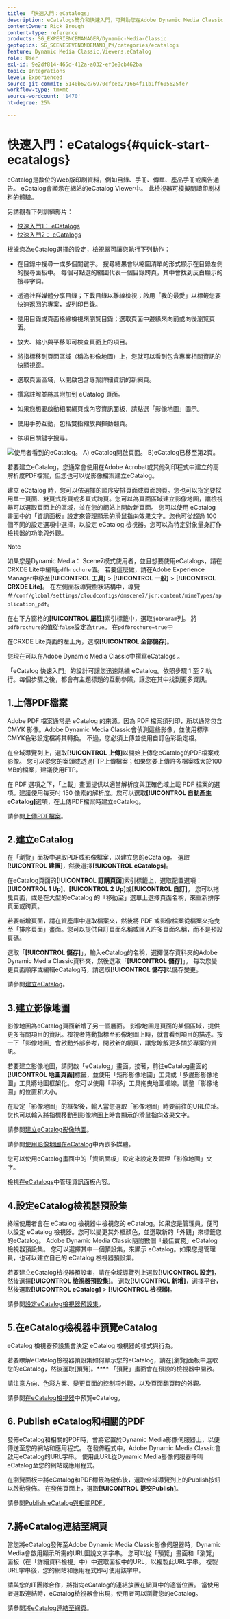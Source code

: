 ```yaml
---
title: 「快速入門：eCatalogs」
description: eCatalogs簡介和快速入門，可幫助您在Adobe Dynamic Media Classic中使用eCatalog技術快速上手並執行。
contentOwner: Rick Brough
content-type: reference
products: SG_EXPERIENCEMANAGER/Dynamic-Media-Classic
geptopics: SG_SCENESEVENONDEMAND_PK/categories/ecatalogs
feature: Dynamic Media Classic,Viewers,eCatalog
role: User
exl-id: 9e2df814-465d-412a-a032-ef3e8cb462ba
topic: Integrations
level: Experienced
source-git-commit: 5140b62c76970cfcee271664f11b1ff605625fe7
workflow-type: tm+mt
source-wordcount: '1470'
ht-degree: 25%

---
```


# 快速入門：eCatalogs{#quick-start-ecatalogs}

eCatalog是數位的Web版印刷資料，例如目錄、手冊、傳單、產品手冊或廣告通告。 eCatalog會顯示在網站的eCatalog Viewer中。 此檢視器可模擬閱讀印刷材料的體驗。

另請觀看下列訓練影片：

* [快速入門1： eCatalogs](https://s7d5.scene7.com/s7viewers/html5/VideoViewer.html?videoserverurl=https://s7d5.scene7.com/is/content/&amp;emailurl=https://s7d5.scene7.com/s7/emailFriend&amp;serverUrl=https://s7d5.scene7.com/is/image/&amp;config=Scene7SharedAssets/Universal_HTML5_Video&amp;contenturl=https://s7d5.scene7.com/skins/&amp;asset=S7tutorials/561_Quick%20Start%20-%20Part%201_converted%20renamed_eCatalogs-AVS)
* [快速入門2： eCatalogs](https://s7d5.scene7.com/s7viewers/html5/VideoViewer.html?videoserverurl=https://s7d5.scene7.com/is/content/&amp;emailurl=https://s7d5.scene7.com/s7/emailFriend&amp;serverUrl=https://s7d5.scene7.com/is/image/&amp;config=Scene7SharedAssets/Universal_HTML5_Video&amp;contenturl=https://s7d5.scene7.com/skins/&amp;asset=S7tutorials/562_Quick%20Start%20-%20Part%202_converted%20renamed_eCatalogs-AVS)

根據您為eCatalog選擇的設定，檢視器可讓您執行下列動作：

* 在目錄中搜尋一或多個關鍵字。 搜尋結果會以縮圖清單的形式顯示在目錄左側的搜尋面板中。 每個可點選的縮圖代表一個目錄跨頁，其中會找到反白顯示的搜尋字詞。

* 透過社群媒體分享目錄；下載目錄以離線檢視；啟用「我的最愛」以標籤您要快速返回的專案，或列印目錄。
* 使用目錄或頁面格線檢視來瀏覽目錄；選取頁面中邊緣來向前或向後瀏覽頁面。
* 放大、縮小與平移即可檢查頁面上的項目。
* 將指標移到頁面區域（稱為影像地圖）上，您就可以看到包含專案相關資訊的快顯視窗。
* 選取頁面區域，以開啟包含專案詳細資訊的新網頁。
* 撰寫註解並將其附加到 eCatalog 頁面。
* 如果您想要啟動相關網頁或內容資訊面板，請點選「影像地圖」圖示。
* 使用手勢互動，包括雙指縮放與揮動翻頁。
* 依項目關鍵字搜尋。

![使用者看到的eCatalog。 A) eCatalog開啟頁面。 B)eCatalog已移至第2頁。](/help/using/assets/ec_cat_viewer_popup.png)

若要建立eCatalog，您通常會使用在Adobe Acrobat或其他列印程式中建立的高解析度PDF檔案，但您也可以從影像檔案建立eCatalog。

建立 eCatalog 時，您可以依選擇的順序安排頁面或頁面跨頁。您也可以指定要採用單一頁面、雙頁式跨頁或多頁式跨頁。您可以為頁面區域建立影像地圖，讓檢視器可以選取頁面上的區域，並在您的網站上開啟新頁面。 您可以使用 eCatalog 畫面中的「資訊面板」設定來管理顯示的滑鼠指向效果文字。您也可從超過 100 個不同的設定選項中選擇，以設定 eCatalog 檢視器。您可以為特定對象量身訂作檢視器的功能與外觀。

>[!NOTE]
>
>如果您是Dynamic Media： Scene7模式使用者，並且想要使用eCatalogs，請在CRXDE Lite中編輯`pdfbrochure`值。 若要這麼做，請在Adobe Experience Manager中移至&#x200B;**[!UICONTROL 工具]** > **[!UICONTROL 一般]** > **[!UICONTROL CRXDE Lite]**。 在左側面板導覽樹狀結構中，導覽至`/conf/global/settings/cloudconfigs/dmscene7/jcr:content/mimeTypes/application_pdf`。
>
>在右下方窗格的&#x200B;**[!UICONTROL 屬性]**&#x200B;索引標籤中，選取`jobParam`列。 將`pdfbrochure`的值從`false`設定為`true`。 在`pdfbrochure=true`中
>
>在CRXDE Lite頁面的左上角，選取&#x200B;**[!UICONTROL 全部儲存]**。
>
>您現在可以在Adobe Dynamic Media Classic中撰寫eCatalogs 。

「eCatalog 快速入門」的設計可讓您迅速熟練 eCatalog。依照步驟 1 至 7 執行。每個步驟之後，都會有主題標題的互動參照，讓您在其中找到更多資訊。

## 1.上傳PDF檔案

Adobe PDF 檔案通常是 eCatalog 的來源。因為 PDF 檔案須列印，所以通常包含 CMYK 影像。Adobe Dynamic Media Classic會偵測這些影像，並使用標準CMYK色彩設定檔將其轉換。 不過，您必須上傳並使用自訂色彩設定檔。

在全域導覽列上，選取&#x200B;**[!UICONTROL 上傳]**&#x200B;以開始上傳您eCatalog的PDF檔案或影像。 您可以從您的案頭或透過FTP上傳檔案；如果您要上傳許多檔案或大於100 MB的檔案，建議使用FTP。

在 PDF 選項之下，「上載」畫面提供以適當解析度與正確色域上載 PDF 檔案的選項。建議使用每英吋 150 像素的解析度。您可以選取&#x200B;**[!UICONTROL 自動產生eCatalog]**&#x200B;選項，在上傳PDF檔案時建立eCatalog。

請參閱[上傳PDF檔案](uploading-pdf-files.md#uploading_the_pdf_files)。

## 2.建立eCatalog

在「瀏覽」面板中選取PDF或影像檔案，以建立您的eCatalog。 選取&#x200B;**[!UICONTROL 建置]**，然後選擇&#x200B;**[!UICONTROL eCatalogs]**。

在eCatalog頁面的&#x200B;**[!UICONTROL 訂購頁面]**&#x200B;索引標籤上，選取配置選項： **[!UICONTROL 1 Up]**、**[!UICONTROL 2 Up]**&#x200B;或&#x200B;**[!UICONTROL 自訂]**。 您可以拖曳頁面，或是在大型的eCatalog 的「移動至」選單上選擇頁面名稱，來重新排序頁面或跨頁。

若要新增頁面，請在資產庫中選取檔案夾，然後將 PDF 或影像檔案從檔案夾拖曳至「排序頁面」畫面。您可以提供自訂頁面名稱或匯入許多頁面名稱，而不是預設頁碼。

選取「**[!UICONTROL 儲存]**」，輸入eCatalog的名稱，選擇儲存資料夾的Adobe Dynamic Media Classic資料夾，然後選取「**[!UICONTROL 儲存]**」。 每次您變更頁面順序或編輯eCatalog時，請選取&#x200B;**[!UICONTROL 儲存]**&#x200B;以儲存變更。

請參閱[建立eCatalog](creating-ecatalog.md)。

## 3.建立影像地圖

影像地圖為eCatalog頁面新增了另一個層面。 影像地圖是頁面的某個區域，提供更多有關項目的資訊。檢視者捲動指標至影像地圖上時，就會看到項目的描述。按一下「影像地圖」會啟動外部參考，開啟新的網頁，讓您瞭解更多關於專案的資訊。

若要建立影像地圖，請開啟「eCatalog」畫面。接著，前往eCatalog畫面的&#x200B;**[!UICONTROL 地圖頁面]**&#x200B;標籤，並使用「矩形影像地圖」工具或「多邊形影像地圖」工具將地圖框架化。 您可以使用「平移」工具拖曳地圖框線，調整「影像地圖」的位置和大小。

在設定「影像地圖」的框架後，輸入當您選取「影像地圖」時要前往的URL位址。 您也可以輸入將指標移動到影像地圖上時會顯示的滑鼠指向效果文字。

請參閱[建立eCatalog影像地圖](creating-ecatalog-image-maps.md#creating-ecatalog-image-maps)。

請參閱[使用影像地圖在eCatalog](creating-ecatalog-image-maps.md#embedding-rich-media-in-an-ecatalog)中內嵌多媒體。

您可以使用eCatalog畫面中的「資訊面板」設定來設定及管理「影像地圖」文字。

檢視[在eCatalogs](/help/using/info-panel-content-ecatalog.md)中管理資訊面板內容。

## 4.設定eCatalog檢視器預設集

終端使用者會在 eCatalog 檢視器中檢視您的 eCatalog。如果您是管理員，便可以設定 eCatalog 檢視器。您可以變更其外框顏色，並選取新的「外觀」來標籤您的eCatalog。 Adobe Dynamic Media Classic隨附數個「最佳實務」eCatalog檢視器預設集。 您可以選擇其中一個預設集，來顯示 eCatalog。如果您是管理員，也可以建立自己的 eCatalog 檢視器預設集。

若要建立eCatalog檢視器預設集，請在全域導覽列上選取&#x200B;**[!UICONTROL 設定]**，然後選擇&#x200B;**[!UICONTROL 檢視器預設集]**。 選取&#x200B;**[!UICONTROL 新增]**，選擇平台，然後選取&#x200B;**[!UICONTROL eCatalog]** > **[!UICONTROL 檢視器]**。

請參閱[設定eCatalog檢視器預設集](setting-ecatalog-viewer-presets.md#setting-up-ecatalog-viewer-presets)。

## 5.在eCatalog檢視器中預覽eCatalog

eCatalog 檢視器預設集會決定 eCatalog 檢視器的樣式與行為。

若要瞭解eCatalog檢視器預設集如何顯示您的eCatalog，請在[瀏覽]面板中選取您的eCatalog，然後選取[預覽]。**** 「預覽」畫面會在預設的檢視器中開啟。

請注意方向、色彩方案、變更頁面的控制項外觀，以及頁面翻頁時的外觀。

請參閱[在eCatalog檢視器](previewing-ecatalogs-ecatalog-viewer.md#previewing-ecatalogs-in-the-ecatalog-viewer)中預覽eCatalog。

## 6. Publish eCatalog和相關的PDF

發佈eCatalog和相關的PDF時，會將它置於Dynamic Media影像伺服器上，以便傳送至您的網站和應用程式。 在發佈程式中，Adobe Dynamic Media Classic會啟用eCatalog的URL字串。 使用此URL從Dynamic Media影像伺服器呼叫eCatalog至您的網站或應用程式。

在瀏覽面板中將eCatalog和PDF標籤為發佈後，選取全域導覽列上的Publish按鈕以啟動發佈。 在發佈頁面上，選取&#x200B;**[!UICONTROL 提交Publish]**。

請參閱[Publish eCatalog與相關PDF](publishing-ecatalogs-associated-pdfs.md#publishing-ecatalogs-and-associated-pdfs)。

## 7.將eCatalog連結至網頁

當您將eCatalog發佈至Adobe Dynamic Media Classic影像伺服器時，Dynamic Media會啟用顯示所需的URL圖說文字字串。 您可以從「預覽」畫面和「瀏覽」面板（在「詳細資料檢視」中）中選取面板中的URL，以複製此URL字串。 複製URL字串後，您的網站和應用程式即可使用該字串。

請與您的IT團隊合作，將指向eCatalog的連結放置在網頁中的適當位置。 當使用者選取連結時，eCatalog檢視器會出現，使用者可以瀏覽您的eCatalog。

請參閱[將eCatalog連結至網頁](linking-ecatalog-web-page.md#linking-an-ecatalog-to-a-web-page)。
